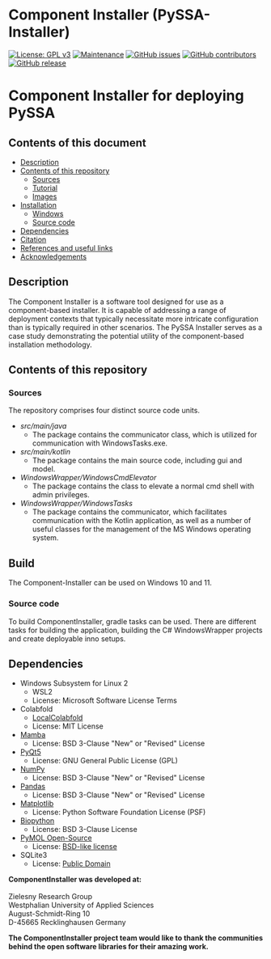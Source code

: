 # Component Installer (PySSA-Installer)
<!-- [![DOI](https://zenodo.org/badge/220207097.svg)](https://zenodo.org/badge/latestdoi/220207097) -->
[![License: GPL v3](https://img.shields.io/badge/License-GPL%20v3-blue.svg)](http://www.gnu.org/licenses/gpl-3.0)
[![Maintenance](https://img.shields.io/badge/Maintained%3F-yes-blue.svg)](https://GitHub.com/urban233/ComponentInstaller/graphs/commit-activity)
[![GitHub issues](https://img.shields.io/github/issues/zielesny/PySSA)](https://GitHub.com/urban233/ComponentInstaller/issues/)
[![GitHub contributors](https://img.shields.io/github/contributors/urban233/ComponentInstaller.svg)](https://GitHub.com/zielesny/PySSA/graphs/contributors/)
[![GitHub release](https://img.shields.io/github/release/urban233/PySSA.svg)](https://github.com/urban233/PySSA/releases/)

# Component Installer for deploying PySSA

## Contents of this document
* [Description](#Description)
* [Contents of this repository](#Contents-of-this-repository)
    * [Sources](#Sources)
    * [Tutorial](#Tutorial)
    * [Images](#Images)
* [Installation](#Installation)
    * [Windows](#Windows)
    * [Source code](#Source-code)
* [Dependencies](#Dependencies)
* [Citation](#Citation)
* [References and useful links](#References-and-useful-links)
* [Acknowledgements](#Acknowledgements)

## Description
The Component Installer is a software tool designed for use as a component-based installer. 
It is capable of addressing a range of deployment contexts that typically necessitate more 
intricate configuration than is typically required in other scenarios. 
The PySSA Installer serves as a case study demonstrating 
the potential utility of the component-based installation methodology.


## Contents of this repository
### Sources
The repository comprises four distinct source code units.

- _src/main/java_
    - The package contains the communicator class, which is utilized for communication with WindowsTasks.exe.
- _src/main/kotlin_
    - The package contains the main source code, including gui and model.
- _WindowsWrapper/WindowsCmdElevator_
    - The package contains the class to elevate a normal cmd shell with admin privileges.
- _WindowsWrapper/WindowsTasks_
    - The package contains the communicator, which facilitates communication with the Kotlin application, as well as a number of useful classes for the management of the MS Windows operating system.

## Build
The Component-Installer can be used on Windows 10 and 11.

### Source code
To build ComponentInstaller, gradle tasks can be used. There are different 
tasks for building the application, building the C# WindowsWrapper projects
and create deployable inno setups.

## Dependencies
* Windows Subsystem for Linux 2
    * WSL2
    * License: Microsoft Software License Terms
* Colabfold
    * [LocalColabfold](https://github.com/YoshitakaMo/localcolabfold)
    * License: MIT License
* [Mamba](https://github.com/mamba-org/mamba)
    * License: BSD 3-Clause "New" or "Revised" License
* [PyQt5](https://riverbankcomputing.com/software/pyqt/intro)
    * License: GNU General Public License (GPL)
* [NumPy](https://numpy.org/)
    * License: BSD 3-Clause "New" or "Revised" License
* [Pandas](https://github.com/pandas-dev/pandas)
    * License: BSD 3-Clause "New" or "Revised" License
* [Matplotlib](https://matplotlib.org/)
    * License: Python Software Foundation License (PSF)
* [Biopython](https://biopython.org/)
    * License: BSD 3-Clause License
* [PyMOL Open-Source](https://github.com/schrodinger/pymol-open-source)
    * License: [BSD-like license](https://github.com/schrodinger/pymol-open-source/blob/master/LICENSE)
* SQLite3
    * License: [Public Domain](https://www.sqlite.org/copyright.html)

**ComponentInstaller was developed at:**
<br>
<br>Zielesny Research Group
<br>Westphalian University of Applied Sciences
<br>August-Schmidt-Ring 10
<br>D-45665 Recklinghausen Germany

**The ComponentInstaller project team would like to thank
the communities behind the open software libraries for their amazing work.**

